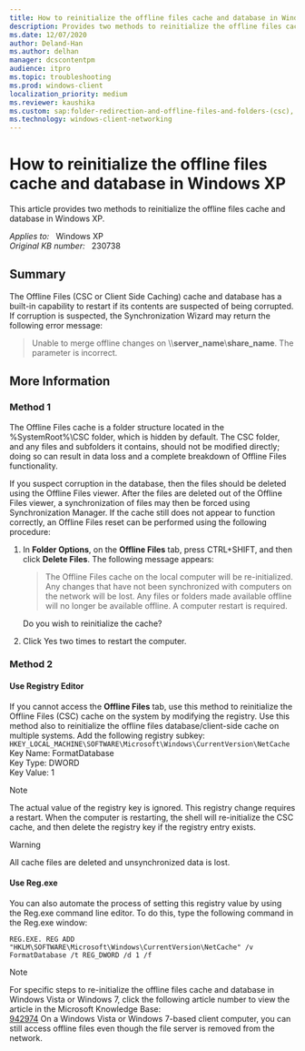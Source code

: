 ```yaml
---
title: How to reinitialize the offline files cache and database in Windows XP
description: Provides two methods to reinitialize the offline files cache and database.
ms.date: 12/07/2020
author: Deland-Han
ms.author: delhan
manager: dcscontentpm
audience: itpro
ms.topic: troubleshooting
ms.prod: windows-client
localization_priority: medium
ms.reviewer: kaushika
ms.custom: sap:folder-redirection-and-offline-files-and-folders-(csc), csstroubleshoot
ms.technology: windows-client-networking
---
```

# How to reinitialize the offline files cache and database in Windows XP

This article provides two methods to reinitialize the offline files cache and database in Windows XP.

_Applies to:_ &nbsp; Windows XP  
_Original KB number:_ &nbsp; 230738

## Summary

The Offline Files (CSC or Client Side Caching) cache and database has a built-in capability to restart if its contents are suspected of being corrupted. If corruption is suspected, the Synchronization Wizard may return the following error message:
> Unable to merge offline changes on \\\\**server_name**\\**share_name**. The parameter is incorrect.

## More Information

### Method 1

The Offline Files cache is a folder structure located in the %SystemRoot%\CSC folder, which is hidden by default. The CSC folder, and any files and subfolders it contains, should not be modified directly; doing so can result in data loss and a complete breakdown of Offline Files functionality.

If you suspect corruption in the database, then the files should be deleted using the Offline Files viewer. After the files are deleted out of the Offline Files viewer, a synchronization of files may then be forced using Synchronization Manager. If the cache still does not appear to function correctly, an Offline Files reset can be performed using the following procedure:

1. In **Folder Options**, on the **Offline Files** tab, press CTRL+SHIFT, and then click **Delete Files**. The following message appears:
    > The Offline Files cache on the local computer will be re-initialized. Any changes that have not been synchronized with computers on the network will be lost. Any files or folders made available offline will no longer be available offline. A computer restart is required.

    Do you wish to reinitialize the cache?

2. Click Yes two times to restart the computer.

### Method 2

#### Use Registry Editor

If you cannot access the **Offline Files**  tab, use this method to reinitialize the Offline Files (CSC) cache on the system by modifying the registry. Use this method also to reinitialize the offline files database/client-side cache on multiple systems. Add the following registry subkey: `HKEY_LOCAL_MACHINE\SOFTWARE\Microsoft\Windows\CurrentVersion\NetCache`  
Key Name: FormatDatabase  
Key Type: DWORD  
Key Value: 1

> [!NOTE]
> The actual value of the registry key is ignored. This registry change requires a restart. When the computer is restarting, the shell will re-initialize the CSC cache, and then delete the registry key if the registry entry exists.

> [!WARNING]
> All cache files are deleted and unsynchronized data is lost.

#### Use Reg.exe

You can also automate the process of setting this registry value by using the Reg.exe command line editor. To do this, type the following command in the Reg.exe window:

```console
REG.EXE. REG ADD "HKLM\SOFTWARE\Microsoft\Windows\CurrentVersion\NetCache" /v FormatDatabase /t REG_DWORD /d 1 /f
```

> [!NOTE]
> For specific steps to re-initialize the offline files cache and database in Windows Vista or Windows 7, click the following article number to view the article in the Microsoft Knowledge Base:  
[942974](https://support.microsoft.com/help/942974) On a Windows Vista or Windows 7-based client computer, you can still access offline files even though the file server is removed from the network.
